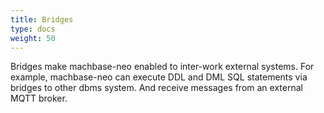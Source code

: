 ```yaml
---
title: Bridges
type: docs
weight: 50
---
```


Bridges make machbase-neo enabled to inter-work external systems.
For example, machbase-neo can execute DDL and DML SQL statements via bridges to other dbms system.
And receive messages from an external MQTT broker.
